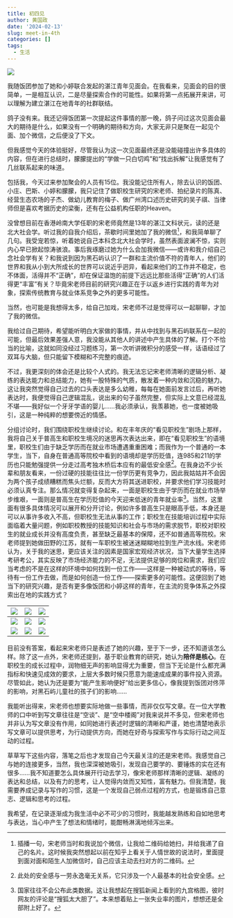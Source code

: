 ```yaml
---
title: 初四见
author: 黄国政
date: '2024-02-13'
slug: meet-in-4th
categories: []
tags:
  - 生活
---
```


<!--more-->

![](https://cdn.jsdelivr.net/gh/residualsun1/blog-static/images/2024/02/02-13-4th.jpg)

我随饭团参加了她和小婷联合发起的湛江青年见面会。在我看来，见面会的目的很简单，一是相互认识，二是尽量探索合作的可能性。如果将第一点拓展开来讲，可以理解为建立湛江在地青年的社群联结。

鸽子没有来。我还记得饭团第一次提起这件事情的那一晚，鸽子问过这次见面会最大的期待是什么，如果没有一个明确的期待和方向，大家无非只是聚在一起见个面、加个微信，之后便没了下文。

但我感觉今天的体验挺好，尽管我认为这一次见面最终还是没能碰撞出许多具体的内容，但在进行总结时，朦朦提出的“学做一只白切鸡”和“找出拆解”让我感觉有了几丝联系起来的味道。

包括我，今天过来参加聚会的人员有15位。我没能记住所有人，除去认识的饭团、小庄、巴斯、小婷和朦朦，我只记住了做职校生研究的宋老师、拍纪录片的陈真、经营生态农场的子杰、做幼儿教育的梅子、做广州湾口述历史研究的吴子祺、当律师但是喜欢考据历史的梁衡，还有在公益机构任职的Heaven。

没曾想目前在香港岭南大学任职的宋老师竟然是13年的湛江文科状元，读的还是北大社会学。听过我的自我介绍后，茶歇时间里她加了我的微信[^note1]，和我简单聊了几句。我受宠若惊，听着她说自己本科念北大社会学时，虽然表面波澜不惊，实则内心早已掀起惊涛骇浪。事后我琢磨过她为什么会加我微信——或许和我介绍自己念社会学有关？和我说到因为黑石屿认识了一群和主流价值不符的青年人，他们的世界和我从小到大所成长的世界可以说近乎迥异，看起来他们的工作并不稳定，也不体面，活得并不“正确”，却在保证温饱的前提下远远比那些活得“正确”的人们活得更“丰富”有关？毕竟宋老师目前的研究兴趣正在于以返乡进行实践的青年为对象，探索传统教育与就业体系竞争之外的更多可能性。

当然，也可能是我想得太多，给自己加戏，宋老师不过是觉得可以一起聊聊，才加了我的微信。

[^note1]: 插播一句，宋老师当时和我说加个微信，让我给二维码给她扫，并给我递了自己的名片。这时候我突然想起以前在知乎上看关于人情世故的说法时，里面提到面对面和陌生人加微信时，自己应该主动去扫对方的二维码。

我给过自己期待，希望能听明白大家做的事情，并从中找到与黑石屿联系在一起的可能，但最后效果差强人意，我没能从其他人的讲述中产生具体的了解。打个不恰当的比喻，这就如同没经过习题练习，第一次听讲微积分的感受一样，话语经过了双耳与大脑，但只能留下模糊和不完整的痕迹。

不过，我更深刻的体会还是比较个人式的。我无法忘记宋老师清晰的逻辑分析、凝练的表达能力和总结能力，她有一股特殊的气质，散发着一种内敛和沉稳的魅力。这让我突然觉得自己过去的口头表达是多么幼稚，每每在她面前发言过后，再听她表达时，我便觉得自己逻辑混乱，说出来的句子虽然完整，但实际上文意已经混乱不堪——我好似一个牙牙学语的婴儿……我必须承认，我羡慕她，也一度被她吸引，这是一种纯粹的想要傍近的情感。

分组讨论时，我们围绕职校生继续讨论。和在丰年庆的“看见职校生”剧场上那样，我将自己关于普高生和职校生境况的迷思再次表达出来，即在“看见职校生”的语境里，职校生们由于缺乏学历而在就业市场遭遇重重困难；而我作为一个普通的一本学生，当下，自身在普通高等院校中看到的语境却是学历贬值，连985和211的学历也只能勉强提供一分走过高考独木桥后本应有的最低安全感[^note2]。在我身边不少长辈和朋友看来，一份过硬的技能往往比一份学历更有竞争力，因此我姑姑并不会因为两个孩子成绩糟糕而焦头烂额，反而大方将其送进职校，并要求他们学习技能时必须认真专注。那么情况就变得复杂起来，一面是职校生由于学历而在就业市场举步维艰，一面则是普高生在学历贬值的今天迎来低迷的青年就业率[^note3]。当然，这里面有很多具体情况可以展开和分开讨论，例如许多普高生只是眼高手低，本身还是可以从事许多收入不高，但职校生无法从事的工作；职校生在技能培训过程中实际面临着大量问题，例如职校教授的技能知识和社会与市场的需求脱节，职校对职校生的就业成长并没有高度负责，甚至缺乏最基本的保障，还不如普通高等院校。宋老师提到她做田野的江苏，就有一车职校生被迷迷糊糊地拉到生产流水线。宋老师认为，关于我的迷思，更应该关注的因素是国家宏观经济状况，当下大量学生选择考研考公，其实反映了市场经济能力的不足，无法提供足够的岗位和需求，我们应当考虑的不是在这样的环境中如何找到一份工作——这样是一种被动式的等待，等待有一份工作去做，而是如何创造一份工作——探索更多的可能性。这便回到了她当下的研究兴趣，是否有更多像饭团和小婷这样的青年，在主流的竞争体系之外探索出在地的实践方式？

[^note2]: 此处的安全感与一劳永逸毫无关系，它只涉及一个人最基本的社会安全感。

[^note3]: 国家往往不会公布此类数据。这让我想起在搜狐新闻上看到的九宫格图，彼时网友的评论是“搜狐太大胆了”。本来想着贴上一张失业率的图片，想想还是全部附上好了。

|![](https://cdn.jsdelivr.net/gh/residualsun1/blog-static/images/2024/02/02-13-youth.jpg)|![](https://cdn.jsdelivr.net/gh/residualsun1/blog-static/images/2024/02/02-13-yiyu.jpg)|![](https://cdn.jsdelivr.net/gh/residualsun1/blog-static/images/2024/02/02-13-income.jpg)|
|:-:|:-:|:-:|
|![](https://cdn.jsdelivr.net/gh/residualsun1/blog-static/images/2024/02/02-13-yanglao.jpg)|![](https://cdn.jsdelivr.net/gh/residualsun1/blog-static/images/2024/02/02-13-old.jpg)|![](https://cdn.jsdelivr.net/gh/residualsun1/blog-static/images/2024/02/02-13-canji.jpg)|
|![](https://cdn.jsdelivr.net/gh/residualsun1/blog-static/images/2024/02/02-13-baby.jpg)|![](https://cdn.jsdelivr.net/gh/residualsun1/blog-static/images/2024/02/02-13-bing.jpg)|![](https://cdn.jsdelivr.net/gh/residualsun1/blog-static/images/2024/02/02-13-weichengnian.jpg)|

目前没有答案，看起来宋老师只是表述了她的兴趣，至于下一步，还不知道该怎么样。除了这一点外，宋老师还提到，基于职业教育的研究，她认为**陪伴是核心**。在职校生的成长过程中，润物细无声的影响显得尤为重要，但当下无论是什么都充满指标和快速见成效的要求，上层大多数时候只愿意为能速成成果的事件投入资源。尽管如此，她认为还是要为“能产生影响便好”给出更多信心，像我提到饭团对佟萍的影响，对黑石屿儿童社的孩子们的影响……

我能听出得来，宋老师也想要实际地做一些事情，而非仅仅写文章。在一位大学教师的口中听到写文章往往是“空谈”、是“空中楼阁”对我来说并不多见，但宋老师也并非认为写文章没有作用，如同她进行表述时逻辑的清晰和严谨，她也清楚地表示写文章可以提供思考，为行动提供方向，而她在好奇与探索写作与实际行动之间互动的过程。

草草写下这些内容，落笔之后也才发现自己今天最关注的还是宋老师。我感觉自己与她的连接更多，当然，我也深深被她吸引，发现自己要学的、要锤炼的实在还有很多……我不知道要怎么具体展开行动去学习，像宋老师那样清晰的逻辑、凝练的表达和总结，以及有力的思考，让人觉得内敛而又知性，富有魅力。但我清楚，我需要养成记录与写作的习惯，这是一个发现自己弱点过程的方式，也是锻炼自己意志、逻辑和思考的过程。

我希望，在记录逐渐成为我生活中必不可少的习惯时，我能越发熟练和自如地思考与表达，当心中产生了想法和情绪时，能酣畅淋漓地倾泻出来。
